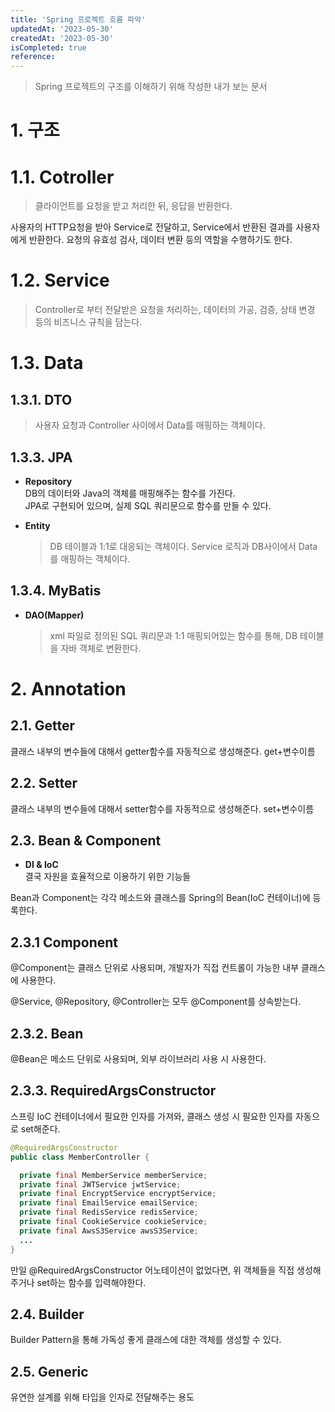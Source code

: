```yaml
---
title: 'Spring 프로젝트 흐름 파악'
updatedAt: '2023-05-30'
createdAt: '2023-05-30'
isCompleted: true
reference:
---
```


> Spring 프로젝트의 구조를 이해하기 위해 작성한 내가 보는 문서

# 1. 구조

# 1.1. Cotroller

> 클라이언트를 요청을 받고 처리한 뒤, 응답을 반환한다.

사용자의 HTTP요청을 받아 Service로 전달하고, Service에서 반환된 결과를 사용자에게 반환한다. 요청의 유효성 검사, 데이터 변환 등의 역할을 수행하기도 한다.

# 1.2. Service

> Controller로 부터 전달받은 요청을 처리하는, 데이터의 가공, 검증, 상태 변경 등의 비즈니스 규칙을 담는다.

# 1.3. Data

## 1.3.1. DTO

> 사용자 요청과 Controller 사이에서 Data를 매핑하는 객체이다.

## 1.3.3. JPA

- **Repository**  
  DB의 데이터와 Java의 객체를 매핑해주는 함수를 가진다.  
  JPA로 구현되어 있으며, 실제 SQL 쿼리문으로 함수를 만들 수 있다.

- **Entity**

  > DB 테이블과 1:1로 대응되는 객체이다. Service 로직과 DB사이에서 Data를 매핑하는 객체이다.

## 1.3.4. MyBatis

- **DAO(Mapper)**

  > xml 파일로 정의된 SQL 쿼리문과 1:1 매핑되어있는 함수를 통해, DB 테이블을 자바 객체로 변환한다.

# 2. Annotation

## 2.1. Getter

클래스 내부의 변수들에 대해서 getter함수를 자동적으로 생성해준다.
get+변수이름

## 2.2. Setter

클래스 내부의 변수들에 대해서 setter함수를 자동적으로 생성해준다.
set+변수이름

## 2.3. Bean & Component

- **DI & IoC**  
  결국 자원을 효율적으로 이용하기 위한 기능들

Bean과 Component는 각각 메소드와 클래스를 Spring의 Bean(IoC 컨테이너)에 등록한다.

## 2.3.1 Component

@Component는 클래스 단위로 사용되며, 개발자가 직접 컨트롤이 가능한 내부 클래스에 사용한다.

@Service, @Repository, @Controller는 모두 @Component를 상속받는다.

## 2.3.2. Bean

@Bean은 메소드 단위로 사용되며, 외부 라이브러리 사용 시 사용한다.

## 2.3.3. RequiredArgsConstructor

스프링 IoC 컨테이너에서 필요한 인자를 가져와, 클래스 생성 시 필요한 인자를 자동으로 set해준다.

```java
@RequiredArgsConstructor
public class MemberController {

  private final MemberService memberService;
  private final JWTService jwtService;
  private final EncryptService encryptService;
  private final EmailService emailService;
  private final RedisService redisService;
  private final CookieService cookieService;
  private final AwsS3Service awsS3Service;
  ...
}
```

만일 @RequiredArgsConstructor 어노테이션이 없었다면, 위 객체들을 직접 생성해주거나 set하는 함수를 입력해야한다.

## 2.4. Builder

Builder Pattern을 통해 가독성 좋게 클래스에 대한 객체를 생성할 수 있다.

## 2.5. Generic

유연한 설계를 위해 타입을 인자로 전달해주는 용도
